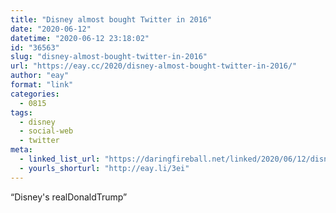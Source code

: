 ```yaml
---
title: "Disney almost bought Twitter in 2016"
date: "2020-06-12"
datetime: "2020-06-12 23:18:02"
id: "36563"
slug: "disney-almost-bought-twitter-in-2016"
url: "https://eay.cc/2020/disney-almost-bought-twitter-in-2016/"
author: "eay"
format: "link"
categories:
  - 0815
tags:
  - disney
  - social-web
  - twitter
meta:
  - linked_list_url: "https://daringfireball.net/linked/2020/06/12/disney-twitter-bob-iger"
  - yourls_shorturl: "http://eay.li/3ei"
---
```


“Disney's realDonaldTrump”
